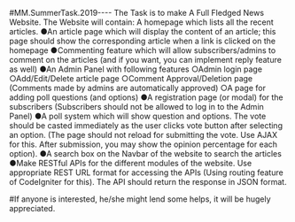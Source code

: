 #MM.SummerTask.2019----
The Task is to make A Full Fledged News Website.
The Website will contain:
A homepage which lists all the recent articles.
●An article page which will display the content of an article; this page should show the corresponding article when a link is clicked on the homepage 
●Commenting feature which will allow subscribers/admins to comment on the articles (and if you want, you can implement reply feature as well) 
●An Admin Panel with following features ○Admin login page 
○Add/Edit/Delete article page ○Comment Approval/Deletion page (Comments made by admins are automatically approved) 
○A page for adding poll questions (and options) 
●A ​registration page (or modal) ​for the subscribers (Subscribers should not be allowed to log in to the Admin Panel) 
●A ​poll system ​which will show question and options. The vote should be casted immediately as the user clicks vote button after selecting an option. (The page should not reload for submitting the vote. Use AJAX for this. After submission, you may show the opinion percentage for each option). 
●A ​search box ​on the Navbar of the website to search the articles 
●Make RESTful APIs for the different modules of the website. Use appropriate REST URL format for accessing the APIs (Using routing feature of CodeIgniter for this). The API should return the response in JSON format. 

#If anyone is interested, he/she might lend some helps, it will be hugely appreciated.
